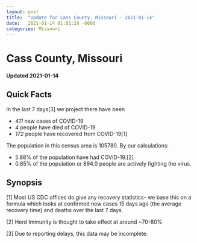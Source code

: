 ```yaml
---
layout: post
title:  "Update for Cass County, Missouri - 2021-01-14"
date:   2021-01-14 01:01:29 -0600
categories: Missouri
---
```


# Cass County, Missouri
#### Updated 2021-01-14

## Quick Facts

In the last 7 days[3] we project there have been
- *411* new cases of COVID-19
- *4* people have died of COVID-19
- *172* people have recovered from COVID-19[1]

The population in this census area is 105780. By our calculations:
- 5.88% of the population have had COVID-19.[2]
- 0.85% of the population or 894.0 people are actively fighting the virus.

## Synopsis




[1] Most US CDC offices do give any recovery statistics- we base this on a formula which looks at confirmed new cases
15 days ago (the average recovery time) and deaths over the last 7 days.

[2] Herd Immunity is thought to take effect at around ~70-80%

[3] Due to reporting delays, this data may be incomplete.
 
    